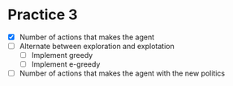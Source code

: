 # Practice 3

- [X] Number of actions that makes the agent
- [ ] Alternate between exploration and explotation
  - [ ] Implement greedy 
  - [ ] Implement e-greedy 
- [ ] Number of actions that makes the agent with the new politics
